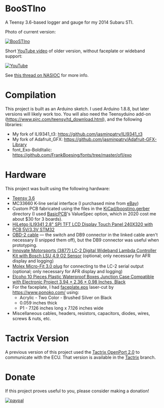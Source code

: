 # BooSTIno
A Teensy 3.6-based logger and gauge for my 2014 Subaru STI.

Photo of current version:

[![BooSTIno](https://i.ibb.co/PNfrHdX/IMG-9936.jpg)](https://ibb.co/G0bdSqY)

Short [YouTube video](https://www.youtube.com/watch?v=nscQxxUsuL8) of older version, without faceplate or wideband support:

[![YouTube](http://img.youtube.com/vi/nscQxxUsuL8/0.jpg)](https://www.youtube.com/watch?v=nscQxxUsuL8)

See [this thread on NASIOC](https://forums.nasioc.com/forums/showthread.php?t=2896098) for more info.

# Compilation

This project is built as an Arduino sketch. I used Arduino 1.8.8, but later versions will likely work too. You will also need the Teensyduino add-on
(https://www.pjrc.com/teensy/td_download.html), and the following libraries:

* My fork of ILI9341_t3: https://github.com/jasminpatry/ILI9341_t3
* My fork of Adafruit_GFX: https://github.com/jasminpatry/Adafruit-GFX-Library
* font_Exo-BoldItalic: https://github.com/FrankBoesing/fonts/tree/master/ofl/exo

# Hardware

This project was built using the following hardware:

* [Teensy 3.6](https://www.pjrc.com/store/teensy36.html)
* MC33660 K-line serial interface (I purchased mine from [eBay](https://www.ebay.com/itm/10PCS-MC33660-MC33660EF-SOP-8/292559702234))
* Custom PCB fabricated using the files in the [KiCad/boostino.gerber](KiCad/boostino.gerber) directory (I used [BasicPCB](https://www.basicpcb.com/)'s ValueSpec option, which in 2020 cost me about $30 for 3 boards).
* [HiLetgo ILI9341 2.8" SPI TFT LCD Display Touch Panel 240X320 with PCB 5V/3.3V STM32](https://www.amazon.com/gp/product/B073R7BH1B/)
* [OBD-2 cable](https://www.amazon.com/gp/product/B01ETRINYO/ref=ppx_yo_dt_b_search_asin_title?ie=UTF8&psc=1) &mdash; the switch and DB9 connector in the linked cable aren't necessary (I snipped them off), but the DB9 connector was useful when prototyping.
* [Innovate Motorsports (3877) LC-2 Digital Wideband Lambda Controller Kit with Bosch LSU 4.9 O2 Sensor](https://www.amazon.com/Innovate-Motorsports-Digital-Wideband-Controller/dp/B00FFTAJPC/) (optional; only necessary for AFR display and logging)
* [Molex Micro-Fit 3.0 plug](https://www.amazon.com/gp/product/B078Q798L9/) for connecting to the LC-2 serial output (optional; only necessary for AFR display and logging)
* [Elcoho 10 Pieces Plastic Waterproof Boxes Junction Case Compatible with Electronic Project 3.94 × 2.36 × 0.98 Inches, Black](https://www.amazon.com/gp/product/B07G8S6XLV/)
* For the faceplate, I had [faceplate.eps](faceplate.eps) laser-cut by https://www.ponoko.com/ using:
    * Acrylic - Two Color - Brushed Silver on Black
    * 0.059 inches thick
    * P1 - 7.126 inches long x 7.126 inches wide
* Miscellaneous cables, headers, resistors, capacitors, diodes, wires, screws & nuts, etc.

# Tactrix Version

A previous version of this project used the [Tactrix OpenPort 2.0](https://www.tactrix.com/index.php?option=com_virtuemart&page=shop.product_details&product_id=17&vmcchk=1&Itemid=53&redirected=1&Itemid=53) to communicate with the ECU. That version is available in the [Tactrix](../../tree/Tactrix/) branch.

# Donate

If this project proves useful to you, please consider making a donation!

[![paypal](https://www.paypalobjects.com/en_US/i/btn/btn_donate_SM.gif)](https://www.paypal.com/cgi-bin/webscr?cmd=_donations&business=P3N5R4B3SER8S&currency_code=USD&source=url)
